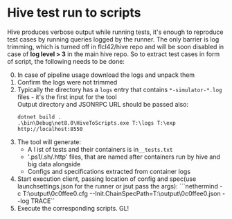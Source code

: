 # Hive test run to scripts

Hive produces verbose output while running tests, it's enough to reproduce test cases by running queries logged by the runner.
The only barrier is log trimming, which is turned off in flcl42/hive repo and will be soon disabled in case of **log level > 3** in the main hive repo.
So to extract test cases in form of script, the following needs to be done:

0. In case of pipeline usage download the logs and unpack them
1. Confirm the logs were not trimmed
2. Typically the directory has a `logs` entry that contains `*-simulator-*.log` files - it's the first input for the tool<br>
   Output directory and JSONRPC URL should be passed also:
   ```
   dotnet build .
   .\bin\Debug\net8.0\HiveToScripts.exe T:\logs T:\exp http://localhost:8550
   ```
3. The tool will generate:
   - A l ist of tests and their containers is in`__tests.txt`
   - '.ps1/.sh/.http' files, that are named after containers run by hive and big data alongside
   - Configs and specifications extracted from container logs
4. Start execution client, passing location of config and spec(use launchsettings.json for the runner or jsut pass the args):
   ```nethermind -c T:\\output\\0c0ffee0.cfg --Init.ChainSpecPath=T:\\output\\0c0ffee0.json --log TRACE``
5. Execute the corresponding scripts. GL!
